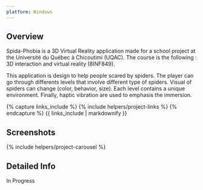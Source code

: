 ```yaml
---
platform: Windows
---
```

<!---
Gregoire Boiron <gregoire.boiron@gmail.com>
Copyright (c) 2018 Gregoire Boiron  All Rights Reserved.
--->

Overview
--------------------
Spida-Phobia is a 3D Virtual Reality application made for a school project at the Université du Québec à Chicoutimi (UQAC). The course is the following : 3D interaction and virtual reality (8INF849).

This application is design to help people scared by spiders. The player can go through differents levels that involve different type of spiders. Visual of spiders can change (color, behavior, size). Each level contains a unique environment. Finally, haptic vibration are used to emphasis the immersion.

{% capture links_include %}
{% include helpers/project-links %}
{% endcapture %}
{{ links_include | markdownify }}

Screenshots
--------------------
{% include helpers/project-carousel %}

Detailed Info
--------------------
In Progress